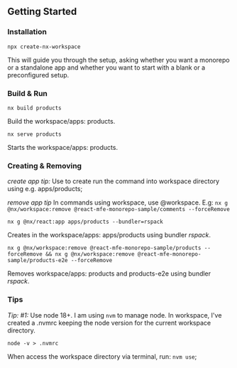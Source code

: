 ## Getting Started

### Installation
`npx create-nx-workspace`

This will guide you through the setup, asking whether you want a monorepo or a standalone app and whether you want to start with a blank or a preconfigured setup.

### Build & Run

```
nx build products
```

Build the workspace/apps: products.

```
nx serve products
```

Starts the workspace/apps: products.

### Creating & Removing

_create app tip:_ Use to create run the command into workspace directory using e.g. apps/products;

_remove app tip_ In commands using workspace, use @workspace. E.g: `nx g @nx/workspace:remove @react-mfe-monorepo-sample/comments --forceRemove`

```
nx g @nx/react:app apps/products --bundler=rspack
```

Creates in the workspace/apps: apps/products using bundler _rspack_.

```
nx g @nx/workspace:remove @react-mfe-monorepo-sample/products --forceRemove && nx g @nx/workspace:remove @react-mfe-monorepo-sample/products-e2e --forceRemove
```

Removes workspace/apps: products and products-e2e using bundler _rspack_.


### Tips

_Tip: #1:_ 
Use node 18+. I am using `nvm` to manage node. In workspace, I've created a .nvmrc keeping the node version for the current workspace directory.

``` 
node -v > .nvmrc
```

When access the workspace directory via terminal, run: `nvm use`;





